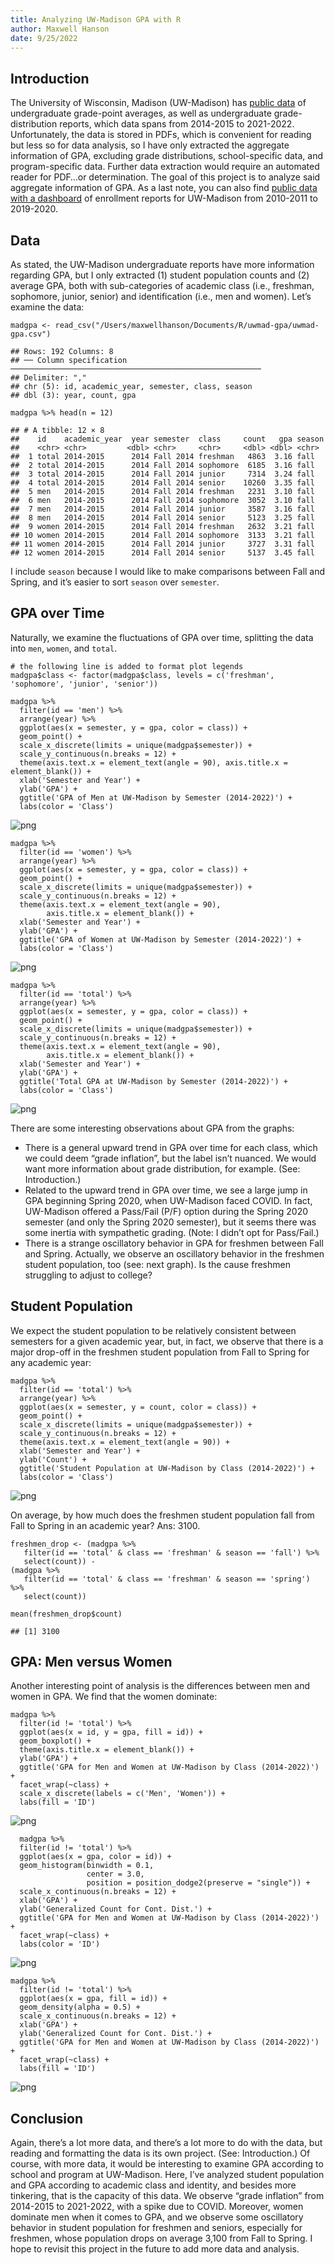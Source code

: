 ```yaml
---
title: Analyzing UW-Madison GPA with R
author: Maxwell Hanson
date: 9/25/2022
---
```


## Introduction

The University of Wisconsin, Madison (UW-Madison) has [public
data](https://registrar.wisc.edu/grade-reports/) of undergraduate
grade-point averages, as well as undergraduate grade-distribution
reports, which data spans from 2014-2015 to 2021-2022. Unfortunately,
the data is stored in PDFs, which is convenient for reading but less so
for data analysis, so I have only extracted the aggregate information of
GPA, excluding grade distributions, school-specific data, and
program-specific data. Further data extraction would require an
automated reader for PDF…or determination. The goal of this project is
to analyze said aggregate information of GPA. As a last note, you can
also find [public data with a
dashboard](https://registrar.wisc.edu/enrollment-reports/) of enrollment
reports for UW-Madison from 2010-2011 to 2019-2020.

## Data

As stated, the UW-Madison undergraduate reports have more information
regarding GPA, but I only extracted (1) student population counts and
(2) average GPA, both with sub-categories of academic class (i.e.,
freshman, sophomore, junior, senior) and identification (i.e., men and
women). Let’s examine the data:

    madgpa <- read_csv("/Users/maxwellhanson/Documents/R/uwmad-gpa/uwmad-gpa.csv")

    ## Rows: 192 Columns: 8
    ## ── Column specification ────────────────────────────────────────────────────────
    ## Delimiter: ","
    ## chr (5): id, academic_year, semester, class, season
    ## dbl (3): year, count, gpa

    madgpa %>% head(n = 12)

    ## # A tibble: 12 × 8
    ##    id    academic_year  year semester  class     count   gpa season
    ##    <chr> <chr>         <dbl> <chr>     <chr>     <dbl> <dbl> <chr> 
    ##  1 total 2014-2015      2014 Fall 2014 freshman   4863  3.16 fall  
    ##  2 total 2014-2015      2014 Fall 2014 sophomore  6185  3.16 fall  
    ##  3 total 2014-2015      2014 Fall 2014 junior     7314  3.24 fall  
    ##  4 total 2014-2015      2014 Fall 2014 senior    10260  3.35 fall  
    ##  5 men   2014-2015      2014 Fall 2014 freshman   2231  3.10 fall  
    ##  6 men   2014-2015      2014 Fall 2014 sophomore  3052  3.10 fall  
    ##  7 men   2014-2015      2014 Fall 2014 junior     3587  3.16 fall  
    ##  8 men   2014-2015      2014 Fall 2014 senior     5123  3.25 fall  
    ##  9 women 2014-2015      2014 Fall 2014 freshman   2632  3.21 fall  
    ## 10 women 2014-2015      2014 Fall 2014 sophomore  3133  3.21 fall  
    ## 11 women 2014-2015      2014 Fall 2014 junior     3727  3.31 fall  
    ## 12 women 2014-2015      2014 Fall 2014 senior     5137  3.45 fall

I include `season` because I would like to make comparisons between Fall
and Spring, and it’s easier to sort `season` over `semester`.

## GPA over Time

Naturally, we examine the fluctuations of GPA over time, splitting the
data into `men`, `women`, and `total`.

    # the following line is added to format plot legends
    madgpa$class <- factor(madgpa$class, levels = c('freshman', 'sophomore', 'junior', 'senior'))

    madgpa %>% 
      filter(id == 'men') %>% 
      arrange(year) %>% 
      ggplot(aes(x = semester, y = gpa, color = class)) +
      geom_point() +
      scale_x_discrete(limits = unique(madgpa$semester)) +
      scale_y_continuous(n.breaks = 12) +
      theme(axis.text.x = element_text(angle = 90), axis.title.x = element_blank()) +
      xlab('Semester and Year') +
      ylab('GPA') +
      ggtitle('GPA of Men at UW-Madison by Semester (2014-2022)') +
      labs(color = 'Class')

![png](/assets/img/men-class-gpa.png)

    madgpa %>% 
      filter(id == 'women') %>% 
      arrange(year) %>% 
      ggplot(aes(x = semester, y = gpa, color = class)) +
      geom_point() +
      scale_x_discrete(limits = unique(madgpa$semester)) +
      scale_y_continuous(n.breaks = 12) +
      theme(axis.text.x = element_text(angle = 90),
            axis.title.x = element_blank()) +
      xlab('Semester and Year') +
      ylab('GPA') +
      ggtitle('GPA of Women at UW-Madison by Semester (2014-2022)') +
      labs(color = 'Class')

![png](/assets/img/women-class-gpa.png)

    madgpa %>% 
      filter(id == 'total') %>% 
      arrange(year) %>% 
      ggplot(aes(x = semester, y = gpa, color = class)) +
      geom_point() +
      scale_x_discrete(limits = unique(madgpa$semester)) +
      scale_y_continuous(n.breaks = 12) +
      theme(axis.text.x = element_text(angle = 90),
            axis.title.x = element_blank()) +
      xlab('Semester and Year') +
      ylab('GPA') +
      ggtitle('Total GPA at UW-Madison by Semester (2014-2022)') +
      labs(color = 'Class')

![png](/assets/img/total-class-gpa.png)

There are some interesting observations about GPA from the graphs:

-   There is a general upward trend in GPA over time for each class,
    which we could deem “grade inflation”, but the label isn’t nuanced.
    We would want more information about grade distribution, for
    example. (See: Introduction.)
-   Related to the upward trend in GPA over time, we see a large jump in
    GPA beginning Spring 2020, when UW-Madison faced COVID. In fact,
    UW-Madison offered a Pass/Fail (P/F) option during the Spring 2020
    semester (and only the Spring 2020 semester), but it seems there was
    some inertia with sympathetic grading. (Note: I didn’t opt for
    Pass/Fail.)
-   There is a strange oscillatory behavior in GPA for freshmen between
    Fall and Spring. Actually, we observe an oscillatory behavior in the
    freshmen student population, too (see: next graph). Is the cause
    freshmen struggling to adjust to college?

## Student Population

We expect the student population to be relatively consistent between
semesters for a given academic year, but, in fact, we observe that there
is a major drop-off in the freshmen student population from Fall to
Spring for any academic year:

    madgpa %>% 
      filter(id == 'total') %>% 
      arrange(year) %>% 
      ggplot(aes(x = semester, y = count, color = class)) +
      geom_point() +
      scale_x_discrete(limits = unique(madgpa$semester)) +
      scale_y_continuous(n.breaks = 12) +
      theme(axis.text.x = element_text(angle = 90)) +
      xlab('Semester and Year') +
      ylab('Count') +
      ggtitle('Student Population at UW-Madison by Class (2014-2022)') +
      labs(color = 'Class')

![png](/assets/img//total-count-gpa.png)

On average, by how much does the freshmen student population fall from
Fall to Spring in an academic year? Ans: 3100.

    freshmen_drop <- (madgpa %>% 
       filter(id == 'total' & class == 'freshman' & season == 'fall') %>% 
       select(count)) - 
    (madgpa %>% 
       filter(id == 'total' & class == 'freshman' & season == 'spring') %>% 
       select(count))

    mean(freshmen_drop$count)

    ## [1] 3100

## GPA: Men versus Women

Another interesting point of analysis is the differences between men and
women in GPA. We find that the women dominate:

    madgpa %>% 
      filter(id != 'total') %>%
      ggplot(aes(x = id, y = gpa, fill = id)) +
      geom_boxplot() +
      theme(axis.title.x = element_blank()) +
      ylab('GPA') +
      ggtitle('GPA for Men and Women at UW-Madison by Class (2014-2022)') +
      facet_wrap(~class) +
      scale_x_discrete(labels = c('Men', 'Women')) +
      labs(fill = 'ID')

![png](/assets/img/men-women-box.png)

      madgpa %>% 
      filter(id != 'total') %>%
      ggplot(aes(x = gpa, color = id)) +
      geom_histogram(binwidth = 0.1,
                     center = 3.0,
                     position = position_dodge2(preserve = "single")) +
      scale_x_continuous(n.breaks = 12) +
      xlab('GPA') +
      ylab('Generalized Count for Cont. Dist.') +
      ggtitle('GPA for Men and Women at UW-Madison by Class (2014-2022)') +
      facet_wrap(~class) +
      labs(color = 'ID')

![png](/assets/img/men-women-histogram.png)

    madgpa %>% 
      filter(id != 'total') %>%
      ggplot(aes(x = gpa, fill = id)) +
      geom_density(alpha = 0.5) +
      scale_x_continuous(n.breaks = 12) +
      xlab('GPA') +
      ylab('Generalized Count for Cont. Dist.') +
      ggtitle('GPA for Men and Women at UW-Madison by Class (2014-2022)') +
      facet_wrap(~class) +
      labs(fill = 'ID')

![png](/assets/img/men-women-density.png)

## Conclusion

Again, there’s a lot more data, and there’s a lot more to do with the
data, but reading and formatting the data is its own project. (See:
Introduction.) Of course, with more data, it would be interesting to
examine GPA according to school and program at UW-Madison. Here, I’ve
analyzed student population and GPA according to academic class and
identity, and besides more tinkering, that is the capacity of this data.
We observe “grade inflation” from 2014-2015 to 2021-2022, with a spike
due to COVID. Moreover, women dominate men when it comes to GPA, and we
observe some oscillatory behavior in student population for freshmen and
seniors, especially for freshmen, whose population drops on average
3,100 from Fall to Spring. I hope to revisit this project in the future
to add more data and analysis.
